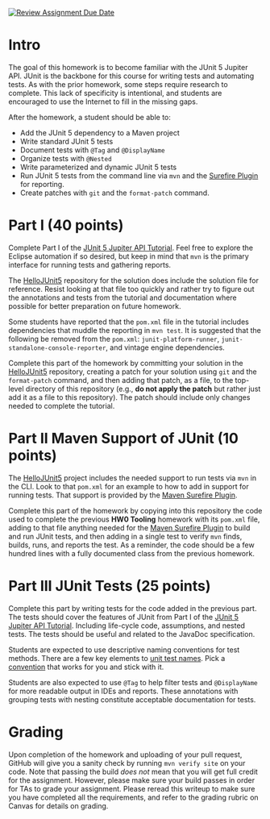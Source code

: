 [![Review Assignment Due Date](https://classroom.github.com/assets/deadline-readme-button-24ddc0f5d75046c5622901739e7c5dd533143b0c8e959d652212380cedb1ea36.svg)](https://classroom.github.com/a/zHiT_G5Z)
# Intro

The goal of this homework is to become familiar with the JUnit 5 Jupiter API. JUnit is the backbone for this course for writing tests and automating tests. As with the prior homework, some steps require research to complete. This lack of specificity is intentional, and students are encouraged to use the Internet to fill in the missing gaps. 

After the homework, a student should be able to:

  * Add the JUnit 5 dependency to a Maven project
  * Write standard JUnit 5 tests
  * Document tests with `@Tag` and `@DisplayName`
  * Organize tests with `@Nested`
  * Write parameterized and dynamic JUnit 5 tests
  * Run JUnit 5 tests from the command line via `mvn` and the [Surefire Plugin](https://maven.apache.org/surefire/maven-surefire-plugin/) for reporting.
  * Create patches with `git` and the `format-patch` command.

# Part I (40 points)

Complete Part I of the [JUnit 5 Jupiter API Tutorial](https://developer.ibm.com/tutorials/j-introducing-junit5-part1-jupiter-api/). Feel free to explore the Eclipse automation if so desired, but keep in mind that `mvn` is the primary interface for running tests and gathering reports.

The [HelloJUnit5](https://github.com/makotogo/HelloJUnit5) repository for the solution does include the solution file for reference. Resist looking at that file too quickly and rather try to figure out the annotations and tests from the tutorial and documentation where possible for better preparation on future homework.  

Some students have reported that the `pom.xml` file in the tutorial includes dependencies that muddle the reporting in `mvn test`. It is suggested that the following be removed from the `pom.xml`: `junit-platform-runner`, `junit-standalone-console-reporter`, and vintage engine dependencies.

Complete this part of the homework by committing your solution in the [HelloJUnit5](https://github.com/makotogo/HelloJUnit5) repository, creating a patch for your solution using `git` and the `format-patch` command, and then adding that patch, as a file, to the top-level directory of this repository (e.g., **do not apply the patch** but rather just add it as a file to this repository). The patch should include only changes needed to complete the tutorial. 

# Part II Maven Support of JUnit (10 points)

The [HelloJUnit5](https://github.com/makotogo/HelloJUnit5) project includes the needed support to run tests via `mvn` in the CLI. Look to that `pom.xml` for an example to how to add in support for running tests. That support is provided by the [Maven Surefire Plugin](https://maven.apache.org/surefire/maven-surefire-plugin/examples/junit-platform.html).

Complete this part of the homework by copying into this repository the code used to complete the previous **HW0 Tooling** homework with its `pom.xml` file, adding to that file anything needed for the [Maven Surefire Plugin](https://maven.apache.org/surefire/maven-surefire-plugin/examples/junit-platform.html) to build and run JUnit tests, and then adding in a single test to verify `mvn` finds, builds, runs, and reports the test. As a reminder, the code should be a few hundred lines with a fully documented class from the previous homework. 

# Part III  JUnit Tests (25 points)

Complete this part by writing tests for the code added in the previous part. The tests should cover the features of JUnit from Part I of the [JUnit 5 Jupiter API Tutorial](https://developer.ibm.com/tutorials/j-introducing-junit5-part1-jupiter-api/). Including life-cycle code, assumptions, and nested tests. The tests should be useful and related to the JavaDoc specification.

Students are expected to use descriptive naming conventions for test methods. There are a few key elements to [unit test names](https://qualitycoding.org/unit-test-names/). Pick a [convention](https://dzone.com/articles/7-popular-unit-test-naming) that works for you and stick with it.

Students are also expected to use `@Tag` to help filter tests and `@DisplayName` for more readable output in IDEs and reports. These annotations with grouping tests with nesting constitute acceptable documentation for tests.

# Grading 
Upon completion of the homework and uploading of your pull request, GitHub will give you a sanity check by running `mvn verify site` on your code. 
Note that passing the build *does not* mean that you will get full credit for the assignment. 
However, please make sure your build passes in order for TAs to grade your assignment.
Please reread this writeup to make sure you have completed all the requirements, and refer to the grading rubric on Canvas for details on grading.


